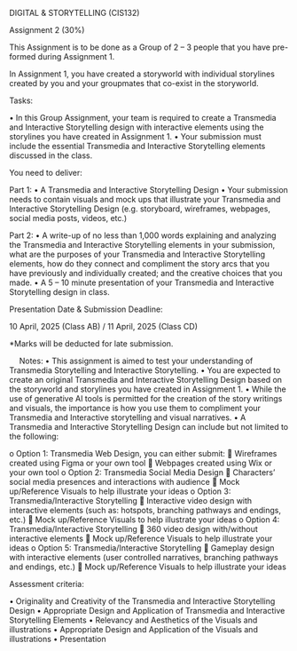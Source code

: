 DIGITAL & STORYTELLING (CIS132)

Assignment 2
(30%)

This Assignment is to be done as a Group of 2 – 3 people that you have pre-formed during Assignment 1.

In Assignment 1, you have created a storyworld with individual storylines created by you and your groupmates that co-exist in the storyworld.

Tasks:

•	In this Group Assignment, your team is required to create a Transmedia and Interactive Storytelling design with interactive elements using the storylines you have created in Assignment 1. 
•	Your submission must include the essential Transmedia and Interactive Storytelling elements discussed in the class.

You need to deliver:
 
Part 1: 
•	A Transmedia and Interactive Storytelling Design 
•	Your submission needs to contain visuals and mock ups that illustrate your Transmedia and Interactive Storytelling Design (e.g. storyboard, wireframes, webpages, social media posts, videos, etc.)
 
Part 2:
•	A write-up of no less than 1,000 words explaining and analyzing the Transmedia and Interactive Storytelling elements in your submission, what are the purposes of your Transmedia and Interactive Storytelling elements, how do they connect and compliment the story arcs that you have previously and individually created; and the creative choices that you made.
•	A 5 – 10 minute presentation of your Transmedia and Interactive Storytelling design in class.
 
Presentation Date & Submission Deadline: 

10 April, 2025 (Class AB) / 11 April, 2025 (Class CD)

*Marks will be deducted for late submission.


 
Notes:
•	This assignment is aimed to test your understanding of Transmedia Storytelling and Interactive Storytelling. 
•	You are expected to create an original Transmedia and Interactive Storytelling Design based on the storyworld and storylines you have created in Assignment 1.
•	While the use of generative AI tools is permitted for the creation of the story writings and visuals, the importance is how you use them to compliment your Transmedia and Interactive storytelling and visual narratives.
•	A Transmedia and Interactive Storytelling Design can include but not limited to the following:

o	Option 1: Transmedia Web Design, you can either submit:
	Wireframes created using Figma or your own tool
	Webpages created using Wix or your own tool
o	Option 2: Transmedia Social Media Design
	Characters’ social media presences and interactions with audience
	Mock up/Reference Visuals to help illustrate your ideas
o	Option 3: Transmedia/Interactive Storytelling
	Interactive video design with interactive elements (such as: hotspots, branching pathways and endings, etc.)
	Mock up/Reference Visuals to help illustrate your ideas
o	Option 4: Transmedia/Interactive Storytelling
	360 video design with/without interactive elements
	Mock up/Reference Visuals to help illustrate your ideas
o	Option 5: Transmedia/Interactive Storytelling
	Gameplay design with interactive elements (user controlled narratives, branching pathways and endings, etc.)
	Mock up/Reference Visuals to help illustrate your ideas

Assessment criteria:

•	Originality and Creativity of the Transmedia and Interactive Storytelling Design 
•	Appropriate Design and Application of Transmedia and Interactive Storytelling Elements 
•	Relevancy and Aesthetics of the Visuals and illustrations
•	Appropriate Design and Application of the Visuals and illustrations 
•	Presentation 


